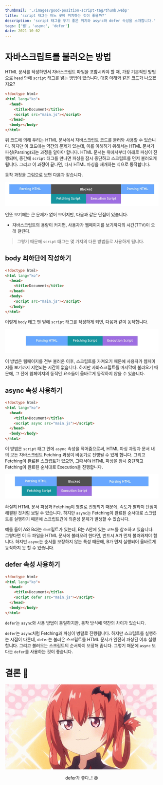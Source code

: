 ```yaml
---
thumbnail: './images/good-position-script-tag/thumb.webp'
title: 'script 태그는 어느 곳에 위치하는 것이 좋을까?'
description: 'script 태그를 두기 좋은 위치와 async와 defer 속성을 소개합니다.'
tags: ['웹', 'async', 'defer']
date: 2021-10-02
---
```


# 자바스크립트를 불러오는 방법

HTML 문서를 작성하면서 자바스크립트 파일을 포함시켜야 할 때, 가장 기본적인 방법으로 `head` 안에 `script` 태그를 넣는 방법이 있습니다. 대충 아래와 같은 코드가 나오겠지요?

```html
<!doctype html>
<html lang="ko">
  <head>
    <title>Document</title>
    <script src="main.js"></script>
  </head>
  <body></body>
</html>
```

위 코드에 의해 우리는 HTML 문서에서 자바스크립트 코드를 불러와 사용할 수 있습니다. 하지만 이 코드에는 약간의 문제가 있는데, 이를 이해하기 위해서는 HTML 문서가 파싱(Parsing)되는 과정을 알아야 합니다. HTML 문서는 위에서부터 아래로 파싱이 진행되며, 중간에 `script` 태그를 만나면 파싱을 잠시 중단하고 스크립트를 먼저 불러오게 됩니다. 그리고 이 과정이 끝나면, 다시 HTML 파싱을 재개하는 식으로 동작합니다.

동작 과정을 그림으로 보면 다음과 같습니다.

![](./images/good-position-script-tag/1.webp)

언뜻 보기에는 큰 문제가 없어 보이지만, 다음과 같은 단점이 있습니다.

- 자바스크립트의 용량이 커지면, 사용자가 웹페이지를 보기까지의 시간(TTV)이 오래 걸린다.

> 그렇기 때문에 `script` 태그는 몇 가지의 다른 방법들로 사용하게 됩니다.

## body 최하단에 작성하기

```html
<!doctype html>
<html lang="ko">
  <head>
    <title>Document</title>
  </head>
  <body>
    <script src="main.js"></script>
  </body>
</html>
```

이렇게 `body` 태그 맨 밑에 `script` 태그를 작성하게 되면, 다음과 같이 동작합니다.

![](./images/good-position-script-tag/2.webp)

이 방법은 웹페이지를 전부 불러온 이후, 스크립트를 가져오기 때문에 사용자가 웹페이지를 보기까지 지연되는 시간이 없습니다. 하지만 자바스크립트를 마지막에 불러오기 때문에, 그 전에 웹페이지의 동적인 요소들이 올바르게 동작하지 않을 수 있습니다.

## async 속성 사용하기

```html
<!doctype html>
<html lang="ko">
  <head>
    <title>Document</title>
    <script async src="main.js"></script>
  </head>
  <body></body>
</html>
```

이 방법은 `script` 태그 안에 `async` 속성을 적어줌으로써, HTML 파싱 과정과 문서 내의 모든 자바스크립트 Fetching 과정이 비동기로 진행될 수 있게 합니다. 그리고 Fetching이 완료된 스크립트가 있으면, 그때서야 HTML 파싱을 잠시 중단하고 Fetching이 완료된 순서대로 Execution을 진행합니다.

![](./images/good-position-script-tag/3.webp)

확실히 HTML 문서 파싱과 Fetching이 병렬로 진행되기 때문에, 속도가 빨라져 단점이 해결된 것처럼 보일 수 있습니다. 하지만 `async`는 Fetching이 완료된 순서대로 스크립트를 실행하기 때문에 스크립트간에 의존성 문제가 발생할 수 있습니다.

예를 들어 A와 B라는 스크립트가 있는데, B는 A안에 있는 코드를 참조하고 있습니다. 그렇다면 이 두 파일을 HTML 문서에 불러오려 한다면, 반드시 A가 먼저 불러와져야 합니다. 하지만 `async`는 순서를 보장하지 않는 특성 때문에, B가 먼저 실행되어 올바르게 동작하지 못 할 수 있습니다.

## defer 속성 사용하기

```html
<!doctype html>
<html lang="ko">
  <head>
    <title>Document</title>
    <script defer src="main.js"></script>
  </head>
  <body></body>
</html>
```

`defer`는 `async`와 사용 방법이 동일하지만, 동작 방식에 약간의 차이가 있습니다.

`defer`는 `async`처럼 Fetching과 파싱이 병렬로 진행됩니다. 하지만 스크립트를 실행하는 시점이 다른데, `defer`는 불러온 스크립트를 HTML 문서가 완전히 파싱된 이후 실행합니다. 그리고 불러오는 스크립트의 순서까지 보장해 줍니다. 그렇기 때문에 `async` 보다는 `defer`를 사용하는 것이 좋습니다.

# 결론 🎉

![](./images/good-position-script-tag/thumb.webp)

<center>defer가 좋다..! 😆</center>
